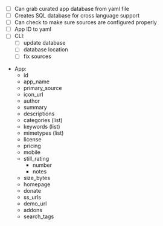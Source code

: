 - [ ] Can grab curated app database from yaml file
- [ ] Creates SQL database for cross language support
- [ ] Can check to make sure sources are configured properly
- [ ] App ID to yaml
- [ ] CLI:
  - [ ] update database
  - [ ] database location
  - [ ] fix sources

- App:
  - id
  - app_name
  - primary_source
  - icon_url
  - author
  - summary
  - descriptions
  - categories (list)
  - keywords (list)
  - mimetypes (list)
  - license
  - pricing
  - mobile
  - still_rating
    - number
    - notes
  - size_bytes
  - homepage
  - donate
  - ss_urls
  - demo_url
  - addons
  - search_tags